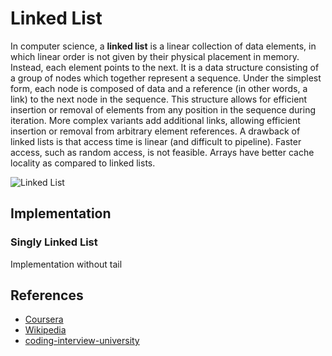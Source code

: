 # Linked List

In computer science, a **linked list** is a linear collection of data elements, in which linear order is not given by their physical placement in memory. Instead, each element points to the next. It is a data structure consisting of a group of nodes which together represent a sequence. Under the simplest form, each node is composed of data and a reference (in other words, a link) to the next node in the sequence. This structure allows for efficient insertion or removal of elements from any position in the sequence during iteration. More complex variants add additional links, allowing efficient insertion or removal from arbitrary element references. A drawback of linked lists is that access time is linear (and difficult to pipeline). Faster access, such as random access, is not feasible. Arrays have better cache locality as compared to linked lists. 

![Linked List](https://upload.wikimedia.org/wikipedia/commons/6/6d/Singly-linked-list.svg)

## Implementation

### Singly Linked List

Implementation without tail

## References

- [Coursera][1]
- [Wikipedia][2]
- [coding-interview-university][3]

[1]: https://www.coursera.org/lecture/data-structures/singly-linked-lists-kHhgK
[2]: https://en.wikipedia.org/wiki/Linked_list
[3]: https://github.com/jwasham/coding-interview-university#linked-lists
